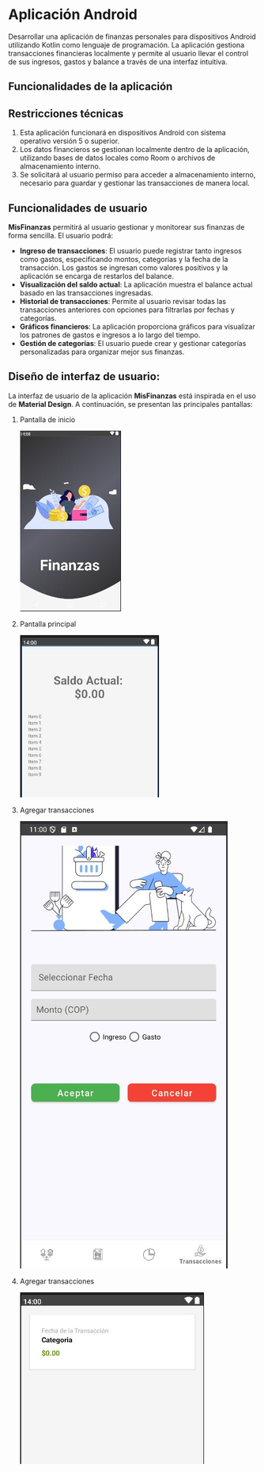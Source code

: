 
# Aplicación Android

Desarrollar una aplicación de finanzas personales para dispositivos Android utilizando Kotlin como lenguaje de programación. La aplicación gestiona transacciones financieras localmente y permite al usuario llevar el control de sus ingresos, gastos y balance a través de una interfaz intuitiva.

## Funcionalidades de la aplicación

## Restricciones técnicas
1. Esta aplicación funcionará en dispositivos Android con sistema operativo versión 5 o superior.
2. Los datos financieros se gestionan localmente dentro de la aplicación, utilizando bases de datos locales como Room o archivos de almacenamiento interno.
3. Se solicitará al usuario permiso para acceder a almacenamiento interno, necesario para guardar y gestionar las transacciones de manera local.

## Funcionalidades de usuario
**MisFinanzas** permitirá al usuario gestionar y monitorear sus finanzas de forma sencilla. El usuario podrá:

- **Ingreso de transacciones**: El usuario puede registrar tanto ingresos como gastos, especificando montos, categorías y la fecha de la transacción. Los gastos se ingresan como valores positivos y la aplicación se encarga de restarlos del balance.
- **Visualización del saldo actual**: La aplicación muestra el balance actual basado en las transacciones ingresadas.
- **Historial de transacciones**: Permite al usuario revisar todas las transacciones anteriores con opciones para filtrarlas por fechas y categorías.
- **Gráficos financieros**: La aplicación proporciona gráficos para visualizar los patrones de gastos e ingresos a lo largo del tiempo.
- **Gestión de categorías**: El usuario puede crear y gestionar categorías personalizadas para organizar mejor sus finanzas.

## Diseño de interfaz de usuario:

La interfaz de usuario de la aplicación **MisFinanzas** está inspirada en el uso de **Material Design**. A continuación, se presentan las principales pantallas:

1. Pantalla de inicio

   ![Pantalla de inicio](imagenes/intro.JPG)

2. Pantalla principal

   ![Pantalla principal](imagenes/saldo_actual.JPG)

3. Agregar transacciones 

   ![Transacciones](imagenes/transacciones.JPG)

4. Agregar transacciones 

   ![Historial](imagenes/historial.JPG)






